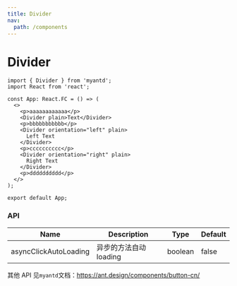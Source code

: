 ```yaml
---
title: Divider
nav:
  path: /components
---
```


# Divider

```tsx
import { Divider } from 'myantd';
import React from 'react';

const App: React.FC = () => (
  <>
    <p>aaaaaaaaaaaa</p>
    <Divider plain>Text</Divider>
    <p>bbbbbbbbbbb</p>
    <Divider orientation="left" plain>
      Left Text
    </Divider>
    <p>cccccccccc</p>
    <Divider orientation="right" plain>
      Right Text
    </Divider>
    <p>dddddddddd</p>
  </>
);

export default App;
```

### API

| Name                  | Description            | Type    | Default |
| --------------------- | ---------------------- | ------- | ------- |
| asyncClickAutoLoading | 异步的方法自动 loading | boolean | false   |

其他 API 见`myantd`文档：https://ant.design/components/button-cn/

